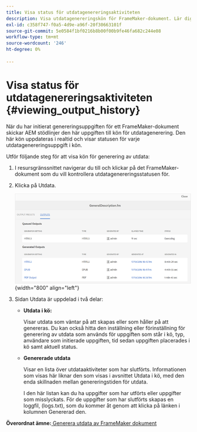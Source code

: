 ```yaml
---
title: Visa status för utdatagenereringsaktiviteten
description: Visa utdatagenereringskön för FrameMaker-dokument. Lär dig hur du visar status för en utdatagenereringsuppgift.
exl-id: c358f747-f0a5-4d9e-a96f-20f30663101f
source-git-commit: 5e0584f1bf0216b8b00f00b9fe46fa682c244e08
workflow-type: tm+mt
source-wordcount: '246'
ht-degree: 0%

---
```


# Visa status för utdatagenereringsaktiviteten {#viewing_output_history}

När du har initierat genereringsuppgiften för ett FrameMaker-dokument skickar AEM stödlinjer den här uppgiften till kön för utdatagenerering. Den här kön uppdateras i realtid och visar statusen för varje utdatagenereringsuppgift i kön.

Utför följande steg för att visa kön för generering av utdata:

1. I resursgränssnittet navigerar du till och klickar på det FrameMaker-dokument som du vill kontrollera utdatagenereringsstatusen för.

1. Klicka på Utdata.

   ![](images/output-queued-fm.png){width="800" align="left"}

1. Sidan Utdata är uppdelad i två delar:

   - **Utdata i kö:**

     Visar utdata som väntar på att skapas eller som håller på att genereras. Du kan också hitta den inställning eller förinställning för generering av utdata som används för uppgiften som står i kö, typ, användare som initierade uppgiften, tid sedan uppgiften placerades i kö samt aktuell status.

   - **Genererade utdata**

     Visar en lista över utdataaktiviteter som har slutförts. Informationen som visas här liknar den som visas i avsnittet Utdata i kö, med den enda skillnaden mellan genereringstiden för utdata.

     I den här listan kan du ha uppgifter som har utförts eller uppgifter som misslyckats. För de uppgifter som har slutförts skapas en loggfil, \(logs.txt\), som du kommer åt genom att klicka på länken i kolumnen Genererad den.


**Överordnat ämne:**[ Generera utdata av FrameMaker dokument](fm-output-generatation.md)

